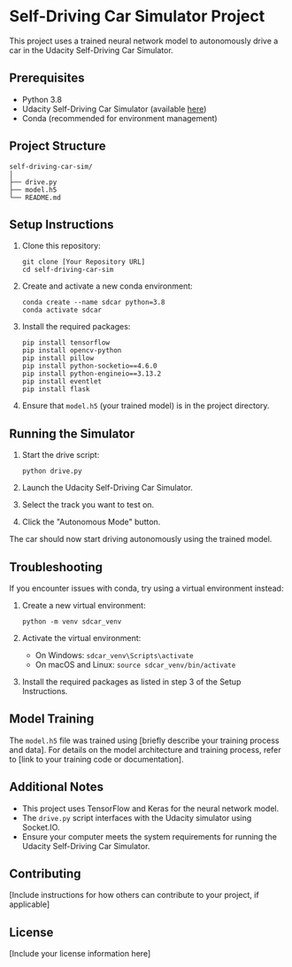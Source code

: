 # Self-Driving Car Simulator Project

This project uses a trained neural network model to autonomously drive a car in the Udacity Self-Driving Car Simulator.

## Prerequisites

- Python 3.8
- Udacity Self-Driving Car Simulator (available [here](https://github.com/udacity/self-driving-car-sim))
- Conda (recommended for environment management)

## Project Structure

```
self-driving-car-sim/
│
├── drive.py
├── model.h5
└── README.md
```

## Setup Instructions

1. Clone this repository:
   ```
   git clone [Your Repository URL]
   cd self-driving-car-sim
   ```

2. Create and activate a new conda environment:
   ```
   conda create --name sdcar python=3.8
   conda activate sdcar
   ```

3. Install the required packages:
   ```
   pip install tensorflow
   pip install opencv-python
   pip install pillow
   pip install python-socketio==4.6.0
   pip install python-engineio==3.13.2
   pip install eventlet
   pip install flask
   ```

4. Ensure that `model.h5` (your trained model) is in the project directory.

## Running the Simulator

1. Start the drive script:
   ```
   python drive.py
   ```

2. Launch the Udacity Self-Driving Car Simulator.

3. Select the track you want to test on.

4. Click the "Autonomous Mode" button.

The car should now start driving autonomously using the trained model.

## Troubleshooting

If you encounter issues with conda, try using a virtual environment instead:

1. Create a new virtual environment:
   ```
   python -m venv sdcar_venv
   ```

2. Activate the virtual environment:
   - On Windows: `sdcar_venv\Scripts\activate`
   - On macOS and Linux: `source sdcar_venv/bin/activate`

3. Install the required packages as listed in step 3 of the Setup Instructions.

## Model Training

The `model.h5` file was trained using [briefly describe your training process and data]. For details on the model architecture and training process, refer to [link to your training code or documentation].

## Additional Notes

- This project uses TensorFlow and Keras for the neural network model.
- The `drive.py` script interfaces with the Udacity simulator using Socket.IO.
- Ensure your computer meets the system requirements for running the Udacity Self-Driving Car Simulator.

## Contributing

[Include instructions for how others can contribute to your project, if applicable]

## License

[Include your license information here]